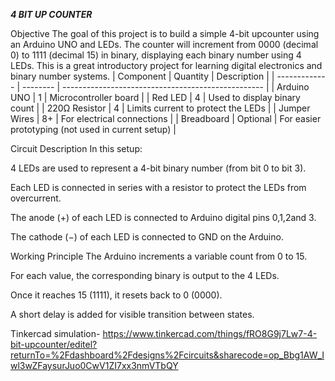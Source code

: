 ***4 BIT UP COUNTER***

 Objective
The goal of this project is to build a simple 4-bit upcounter using an Arduino UNO and LEDs. The counter will increment from 0000 (decimal 0) to 1111 (decimal 15) in binary, displaying each binary number using 4 LEDs. This is a great introductory project for learning digital electronics and binary number systems.
| Component     | Quantity | Description                                        |
| ------------- | -------- | -------------------------------------------------- |
| Arduino UNO   | 1        | Microcontroller board                              |
| Red LED       | 4        | Used to display binary count                       |
| 220Ω Resistor | 4        | Limits current to protect the LEDs                 |
| Jumper Wires  | 8+       | For electrical connections                         |
| Breadboard    | Optional | For easier prototyping (not used in current setup) |


 Circuit Description
In this setup:

4 LEDs are used to represent a 4-bit binary number (from bit 0 to bit 3).

Each LED is connected in series with a resistor to protect the LEDs from overcurrent.

The anode (+) of each LED is connected to Arduino digital pins 0,1,2and 3.

The cathode (−) of each LED is connected to GND on the Arduino.


Working Principle
The Arduino increments a variable count from 0 to 15.

For each value, the corresponding binary is output to the 4 LEDs.

Once it reaches 15 (1111), it resets back to 0 (0000).

A short delay is added for visible transition between states.

Tinkercad simulation-
https://www.tinkercad.com/things/fRO8G9j7Lw7-4-bit-upcounter/editel?returnTo=%2Fdashboard%2Fdesigns%2Fcircuits&sharecode=op_Bbg1AW_Iwl3wZFaysurJuo0CwV1ZI7xx3nmVTbQY
